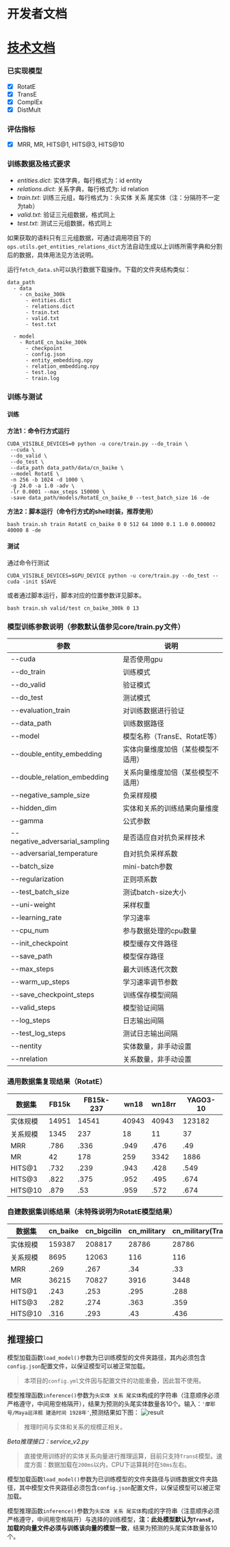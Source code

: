 # 开发者文档
# [技术文档](Technical_Prerequisite.md)
### 已实现模型
 - [x] RotatE
 - [x] TransE
 - [x] ComplEx
 - [x] DistMult
 
### 评估指标
 - [x] MRR, MR, HITS@1, HITS@3, HITS@10 

### 训练数据及格式要求
 - *entities.dict*: 实体字典，每行格式为：id entity
 - *relations.dict*: 关系字典，每行格式为: id relation
 - *train.txt*: 训练三元组，每行格式为：头实体 关系 尾实体（注：分隔符不一定为tab）
 - *valid.txt*: 验证三元组数据，格式同上
 - *test.txt*: 测试三元组数据，格式同上
 
如果获取的语料只有三元组数据，可通过调用项目下的`ops.utils.get_entities_relations_dict`方法自动生成以上训练所需字典和分割后的数据，具体用法见方法说明。

运行`fetch_data.sh`可以执行数据下载操作。下载的文件夹结构类似：
```
data_path
  - data
    - cn_baike_300k
      - entities.dict
      - relations.dict
      - train.txt
      - valid.txt
      - test.txt

  - model
    - RotatE_cn_baike_300k
      - checkpoint
      - config.json
      - entity_embedding.npy
      - relation_embedding.npy
      - test.log
      - train.log
```

### 训练与测试
#### 训练

**方法1：命令行方式运行**
```
CUDA_VISIBLE_DEVICES=0 python -u core/train.py --do_train \
 --cuda \
 --do_valid \
 --do_test \
 --data_path data_path/data/cn_baike \
 --model RotatE \
 -n 256 -b 1024 -d 1000 \
 -g 24.0 -a 1.0 -adv \
 -lr 0.0001 --max_steps 150000 \
 -save data_path/models/RotatE_cn_baike_0 --test_batch_size 16 -de
```
**方法2：脚本运行（命令行方式的shell封装，推荐使用）**
```
bash train.sh train RotatE cn_baike 0 0 512 64 1000 0.1 1.0 0.000002 40000 8 -de
```
#### 测试

通过命令行测试

```CUDA_VISIBLE_DEVICES=$GPU_DEVICE python -u core/train.py --do_test --cuda -init $SAVE```

或者通过脚本运行，脚本对应的位置参数详见脚本。

```bash train.sh valid/test cn_baike_300k 0 13```

### 模型训练参数说明（参数默认值参见core/train.py文件）
| 参数 | 说明 |
| ---- | ---- | 
| --cuda | 是否使用gpu | 
| --do_train | 训练模式 | 
| --do_valid | 验证模式 | 
| --do_test | 测试模式 | 
| --evaluation_train | 对训练数据进行验证 | 
| --data_path | 训练数据路径 | 
| --model | 模型名称（TransE、RotatE等） | 
| --double_entity_embedding| 实体向量维度加倍（某些模型不适用）|
| --double_relation_embedding| 关系向量维度加倍（某些模型不适用）|
| --negative_sample_size| 负采样规模 |
| --hidden_dim| 实体和关系的训练结果向量维度 |
| --gamma| 公式参数 |
| --negative_adversarial_sampling| 是否适应自对抗负采样技术 |
| --adversarial_temperature| 自对抗负采样系数 |
| --batch_size| mini-batch参数 |
| --regularization| 正则项系数 |
| --test_batch_size | 测试batch-size大小 |
| --uni-weight| 采样权重 |
| --learning_rate| 学习速率 |
| --cpu_num| 参与数据处理的cpu数量 |
| --init_checkpoint| 模型缓存文件路径 |
| --save_path| 模型保存路径 |
| --max_steps| 最大训练迭代次数 |
| --warm_up_steps| 学习速率调节参数 |
| --save_checkpoint_steps| 训练保存模型间隔 |
| --valid_steps| 模型验证间隔 |
| --log_steps| 日志输出间隔 |
| --test_log_steps| 测试日志输出间隔 |
| --nentity| 实体数量，非手动设置 |
| --nrelation| 关系数量，非手动设置 |

### 通用数据集复现结果（RotatE）
| 数据集| FB15k | FB15k-237 | wn18 | wn18rr | YAGO3-10 |
|--------|---------|--------|--------|--------| ---------|
| 实体规模| 14951 | 14541 | 40943 | 40943 | 123182 |
| 关系规模 | 1345 | 237 | 18 | 11 | 37 |
| MRR | .786 | .336 | .949|.476 | .49 |
| MR | 42 | 178 | 259 | 3342 | 1886 |
| HITS@1 | .732 | .239 | .943 | .428 | .549 |
| HITS@3 | .822 | .375 | .952 | .495 | .674 |
| HITS@10 | .879 | .53 | .959 | .572 | .674 |

### 自建数据集训练结果（未特殊说明为RotatE模型结果）
| 数据集|cn_baike | cn_bigcilin | cn_military |cn_military(TransE)|
|--------|---------|--------|--------|-----|
| 实体规模| 159387 | 208817 | 28786 | 28786
| 关系规模 | 8695 | 12063 | 116 | 116 |
| MRR | .269 | .267 | .34 | .33 |
| MR | 36215 | 70827 | 3916 | 3448 |
| HITS@1 | .243 | .253 | .295 | .288 |
| HITS@3 | .282 | .274 | .363 | .359 |
| HITS@10 | .316 | .293 | .43 | .436 |


## 推理接口
模型加载函数`load_model()`参数为已训练模型的文件夹路径，其内必须包含`config.json`配置文件，以保证模型可以被正常加载。

> 本项目的`config.yml`文件因与配置文件的功能重叠，因此暂不使用。

模型推理函数`inference()`参数为`头实体 关系 尾实体`构成的字符串（注意顺序必须严格遵守，中间用空格隔开），结果为预测的头尾实体数量各10个。输入：`'摩耶号/Maya巡洋舰 建造时间 1928年'`,预测结果如下图：
![result](data_path/images/inference_result1.png)

> 推理时间与实体和关系的规模正相关。

*Beta推理接口：service_v2.py*

> 直接使用训练好的实体关系向量进行推理运算，目前只支持`TransE`模型。速度方面：数据加载在`200ms`以内，CPU下运算耗时在`50ms`左右。

模型加载函数`load_model()`参数为已训练模型的文件夹路径与训练数据文件夹路径，其中模型文件夹路径必须包含`config.json`配置文件，以保证模型可以被正常加载。

模型推理函数`inference()`参数为`头实体 关系 尾实体`构成的字符串（注意顺序必须严格遵守，中间用空格隔开）与选择的训练模型，**注：此处模型默认为`TransE`，加载的向量文件必须与训练该向量的模型一致**，结果为预测的头尾实体数量各10个。